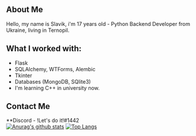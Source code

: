 ## About Me
Hello, my name is Slavik, i'm 17 years old - Python Backend Developer from Ukraine, living in Ternopil.

## What I worked with:
* Flask
* SQLAlchemy, WTForms, Alembic
* Tkinter
* Databases (MongoDB, SQlite3)
* I'm learning C++ in university now.


## Contact Me
**Discord  - !Let's do it!#1442 <br>
[![Anurag's github stats](https://github-readme-stats.vercel.app/api?username=SlavaGolovatskyu)](https://github.com/anuraghazra/github-readme-stats)
[![Top Langs](https://github-readme-stats.vercel.app/api/top-langs/?username=SlavaGolovatskyu&layout=compact)](https://github.com/anuraghazra/github-readme-stats)
